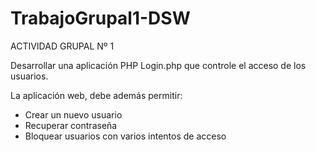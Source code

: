 # TrabajoGrupal1-DSW
ACTIVIDAD GRUPAL Nº 1

Desarrollar una aplicación PHP Login.php que controle el acceso de los usuarios.

La aplicación web, debe además permitir:

- Crear un nuevo usuario
- Recuperar contraseña
- Bloquear usuarios con varios intentos de acceso 

